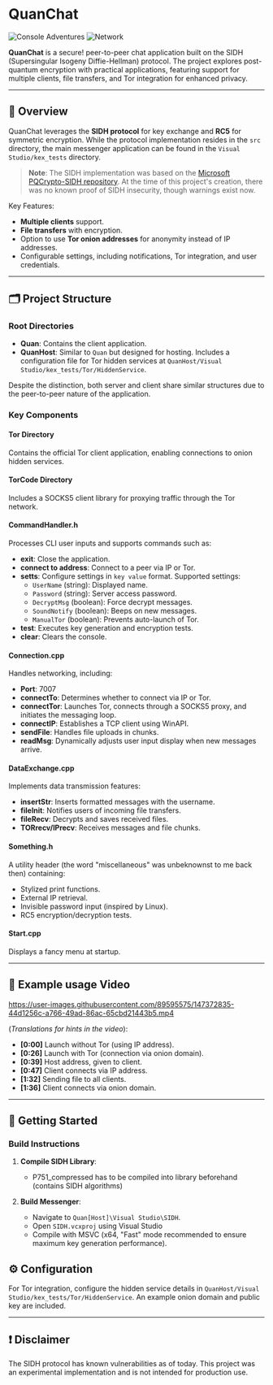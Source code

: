 # QuanChat
![Console Adventures](https://img.shields.io/badge/Console%20Adventures-green?logo=gnometerminal&logoColor=000000
)  ![Network](https://img.shields.io/badge/Network-purple?style=flat&logo=wikiquote)

**QuanChat** is a secure!
 peer-to-peer chat application built on the SIDH (Supersingular Isogeny Diffie-Hellman) protocol. The project explores post-quantum encryption with practical applications, featuring support for multiple clients, file transfers, and Tor integration for enhanced privacy.

---

## 📜 Overview

QuanChat leverages the **SIDH protocol** for key exchange and **RC5** for symmetric encryption. While the protocol implementation resides in the `src` directory, the main messenger application can be found in the `Visual Studio/kex_tests` directory.

> **Note**: The SIDH implementation was based on the [Microsoft PQCrypto-SIDH repository](https://github.com/Microsoft/PQCrypto-SIDH). At the time of this project's creation, there was no known proof of SIDH insecurity, though warnings exist now.

Key Features:
- **Multiple clients** support.
- **File transfers** with encryption.
- Option to use **Tor onion addresses** for anonymity instead of IP addresses.
- Configurable settings, including notifications, Tor integration, and user credentials.

---

## 🗂️ Project Structure

### Root Directories
- **Quan**: Contains the client application.
- **QuanHost**: Similar to `Quan` but designed for hosting. Includes a configuration file for Tor hidden services at `QuanHost/Visual Studio/kex_tests/Tor/HiddenService`.

Despite the distinction, both server and client share similar structures due to the peer-to-peer nature of the application.

### Key Components
#### **Tor Directory**
Contains the official Tor client application, enabling connections to onion hidden services.

#### **TorCode Directory**
Includes a SOCKS5 client library for proxying traffic through the Tor network.

#### **CommandHandler.h**
Processes CLI user inputs and supports commands such as:
- **exit**: Close the application.
- **connect to address**: Connect to a peer via IP or Tor.
- **setts**: Configure settings in `key value` format. Supported settings:
  - `UserName` (string): Displayed name.
  - `Password` (string): Server access password.
  - `DecryptMsg` (boolean): Force decrypt messages.
  - `SoundNotify` (boolean): Beeps on new messages.
  - `ManualTor` (boolean): Prevents auto-launch of Tor.
- **test**: Executes key generation and encryption tests.
- **clear**: Clears the console.

#### **Connection.cpp**
Handles networking, including:
- **Port**: 7007
- **connectTo**: Determines whether to connect via IP or Tor.
- **connectTor**: Launches Tor, connects through a SOCKS5 proxy, and initiates the messaging loop.
- **connectIP**: Establishes a TCP client using WinAPI.
- **sendFile**: Handles file uploads in chunks.
- **readMsg**: Dynamically adjusts user input display when new messages arrive.

#### **DataExchange.cpp**
Implements data transmission features:
- **insertStr**: Inserts formatted messages with the username.
- **fileInit**: Notifies users of incoming file transfers.
- **fileRecv**: Decrypts and saves received files.
- **TORrecv/IPrecv**: Receives messages and file chunks.

#### **Something.h**
A utility header (the word "miscellaneous" was unbeknownst to me back then) containing:
- Stylized print functions.
- External IP retrieval.
- Invisible password input (inspired by Linux).
- RC5 encryption/decryption tests.

#### **Start.cpp**
Displays a fancy menu at startup.

---

## 🎥 Example usage Video
https://user-images.githubusercontent.com/89595575/147372835-44d1256c-a766-49ad-86ac-65cbd21443b5.mp4

(*Translations for hints in the video*):
- **[0:00]** Launch without Tor (using IP address).
- **[0:26]** Launch with Tor (connection via onion domain).
- **[0:39]** Host address, given to client.
- **[0:47]** Client connects via IP address.
- **[1:32]** Sending file to all clients.
- **[1:36]** Client connects via onion domain.

---

## 🚀 Getting Started

### Build Instructions
1. **Compile SIDH Library**:
   - P751_compressed has to be compiled into library beforehand (contains SIDH algorithms)

2. **Build Messenger**:
   - Navigate to `Quan[Host]\Visual Studio\SIDH`.
   - Open `SIDH.vcxproj` using Visual Studio
   - Compile with MSVC (x64, "Fast" mode recommended to ensure maximum key generation performance).

## ⚙️ Configuration

For Tor integration, configure the hidden service details in `QuanHost/Visual Studio/kex_tests/Tor/HiddenService`. An example onion domain and public key are included.

---

## ❗ Disclaimer
The SIDH protocol has known vulnerabilities as of today. This project was an experimental implementation and is not intended for production use.

